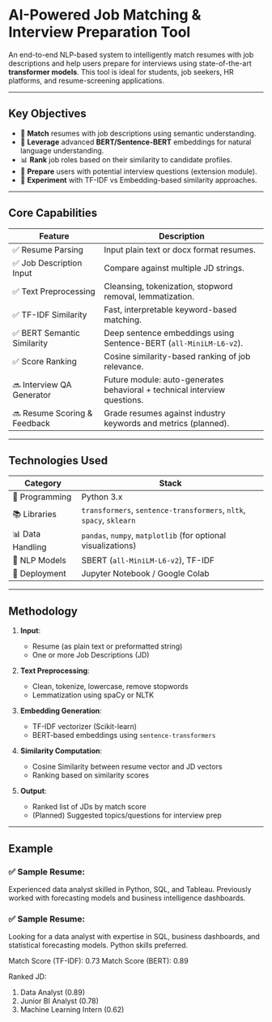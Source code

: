 # AI-Powered Job Matching & Interview Preparation Tool

An end-to-end NLP-based system to intelligently match resumes with job descriptions and help users prepare for interviews using state-of-the-art **transformer models**. This tool is ideal for students, job seekers, HR platforms, and resume-screening applications.

---

##  Key Objectives

- 🧾 **Match** resumes with job descriptions using semantic understanding.
- 🤖 **Leverage** advanced **BERT/Sentence-BERT** embeddings for natural language understanding.
- 📊 **Rank** job roles based on their similarity to candidate profiles.
- 🧠 **Prepare** users with potential interview questions (extension module).
- 🧪 **Experiment** with TF-IDF vs Embedding-based similarity approaches.

---

##  Core Capabilities

| Feature                        | Description                                                                 |
|-------------------------------|-----------------------------------------------------------------------------|
| ✅ Resume Parsing              | Input plain text or docx format resumes.                                   |
| ✅ Job Description Input       | Compare against multiple JD strings.                                       |
| ✅ Text Preprocessing          | Cleansing, tokenization, stopword removal, lemmatization.                  |
| ✅ TF-IDF Similarity           | Fast, interpretable keyword-based matching.                                |
| ✅ BERT Semantic Similarity    | Deep sentence embeddings using Sentence-BERT (`all-MiniLM-L6-v2`).         |
| ✅ Score Ranking               | Cosine similarity-based ranking of job relevance.                          |
| 🔜 Interview QA Generator     | Future module: auto-generates behavioral + technical interview questions.  |
| 🔜 Resume Scoring & Feedback  | Grade resumes against industry keywords and metrics (planned).             |

---

##  Technologies Used

| Category         | Stack                                                                 |
|------------------|----------------------------------------------------------------------|
| 🐍 Programming    | Python 3.x                                                            |
| 📚 Libraries      | `transformers`, `sentence-transformers`, `nltk`, `spacy`, `sklearn`  |
| 📊 Data Handling  | `pandas`, `numpy`, `matplotlib` (for optional visualizations)         |
| 🧠 NLP Models     | SBERT (`all-MiniLM-L6-v2`), TF-IDF                                     |
| 🔬 Deployment     | Jupyter Notebook / Google Colab                                      |

---

##  Methodology

1. **Input**:
    - Resume (as plain text or preformatted string)
    - One or more Job Descriptions (JD)

2. **Text Preprocessing**:
    - Clean, tokenize, lowercase, remove stopwords
    - Lemmatization using spaCy or NLTK

3. **Embedding Generation**:
    - TF-IDF vectorizer (Scikit-learn)
    - BERT-based embeddings using `sentence-transformers`

4. **Similarity Computation**:
    - Cosine Similarity between resume vector and JD vectors
    - Ranking based on similarity scores

5. **Output**:
    - Ranked list of JDs by match score
    - (Planned) Suggested topics/questions for interview prep

---

##  Example

### ✅ Sample Resume:
Experienced data analyst skilled in Python, SQL, and Tableau. Previously worked with forecasting models and business intelligence dashboards.
### ✅ Sample Resume:
Looking for a data analyst with expertise in SQL, business dashboards, and statistical forecasting models. Python skills preferred.

Match Score (TF-IDF): 0.73
Match Score (BERT):   0.89

Ranked JD:
1. Data Analyst (0.89)
2. Junior BI Analyst (0.78)
3. Machine Learning Intern (0.62)



